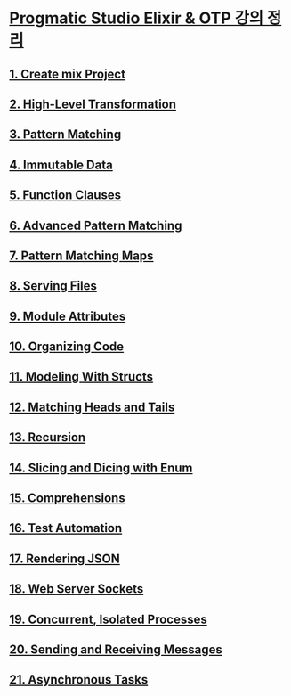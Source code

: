# [Progmatic Studio Elixir & OTP 강의 정리](https://pragmaticstudio.com/courses/elixir)


## [1. Create mix Project](/servy/docs/1.create_mix_project.md)

## [2. High-Level Transformation](/servy/docs/2.high_level_transformation.md)

## [3. Pattern Matching](/servy/docs/3.pattern_matching.md)

## [4. Immutable Data](/servy/docs/4.immutable_data.md)

## [5. Function Clauses](/servy/docs/5.function_clause.md)

## [6. Advanced Pattern Matching](/servy/docs/6.advanced_pattern_matching.md)

## [7. Pattern Matching Maps](/servy/docs/7.pattern_matching_maps.md)

## [8. Serving Files](/servy/docs/8.serving_files.md)

## [9. Module Attributes](/servy/docs/9.module_attribute.md)

## [10. Organizing Code](/servy/docs/10.organizing_code.md)

## [11. Modeling With Structs](/servy/docs/11.modeling_with_structs.md)

## [12. Matching Heads and Tails](/servy/docs/12.matching_heads_and_tails.md)

## [13. Recursion](/servy/docs/13.recursion.md)

## [14. Slicing and Dicing with Enum](/servy/docs/14.slicing_and_dicing_with_enum.md)

## [15. Comprehensions](/servy/docs/15.comprehensions.md)

## [16. Test Automation](/servy/docs/16.test_automation.md)

## [17. Rendering JSON](/servy/docs/17.rendering_json.md)

## [18. Web Server Sockets](/servy/docs/18.web_server_sockets.md)

## [19. Concurrent, Isolated Processes](/servy/docs/19.concurrent_isolated_processes.md)

## [20. Sending and Receiving Messages](/servy/docs/20.sending_and_receiving_messages.md)

## [21. Asynchronous Tasks](/servy/docs/21.asynchronous_tasks.md)
















